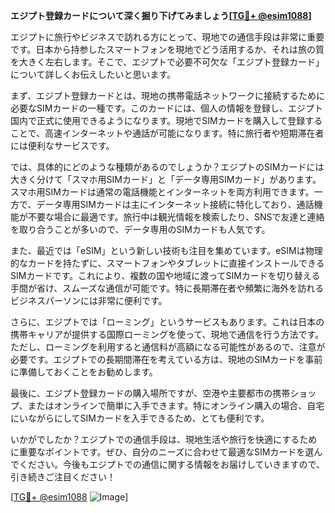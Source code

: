 **エジプト登録カードについて深く掘り下げてみましょう[[TG💪+ @esim1088](https://t.me/s/esim1088)]**

エジプトに旅行やビジネスで訪れる方にとって、現地での通信手段は非常に重要です。日本から持参したスマートフォンを現地でどう活用するか、それは旅の質を大きく左右します。そこで、エジプトで必要不可欠な「エジプト登録カード」について詳しくお伝えしたいと思います。

まず、エジプト登録カードとは、現地の携帯電話ネットワークに接続するために必要なSIMカードの一種です。このカードには、個人の情報を登録し、エジプト国内で正式に使用できるようになります。現地でSIMカードを購入して登録することで、高速インターネットや通話が可能になります。特に旅行者や短期滞在者には便利なサービスです。

では、具体的にどのような種類があるのでしょうか？エジプトのSIMカードには大きく分けて「スマホ用SIMカード」と「データ専用SIMカード」があります。スマホ用SIMカードは通常の電話機能とインターネットを両方利用できます。一方で、データ専用SIMカードは主にインターネット接続に特化しており、通話機能が不要な場合に最適です。旅行中は観光情報を検索したり、SNSで友達と連絡を取り合うことが多いので、データ専用のSIMカードも人気です。

また、最近では「eSIM」という新しい技術も注目を集めています。eSIMは物理的なカードを持たずに、スマートフォンやタブレットに直接インストールできるSIMカードです。これにより、複数の国や地域に渡ってSIMカードを切り替える手間が省け、スムーズな通信が可能です。特に長期滞在者や頻繁に海外を訪れるビジネスパーソンには非常に便利です。

さらに、エジプトでは「ローミング」というサービスもあります。これは日本の携帯キャリアが提供する国際ローミングを使って、現地で通信を行う方法です。ただし、ローミングを利用すると通信料が高額になる可能性があるので、注意が必要です。エジプトでの長期間滞在を考えている方は、現地のSIMカードを事前に準備しておくことをお勧めします。

最後に、エジプト登録カードの購入場所ですが、空港や主要都市の携帯ショップ、またはオンラインで簡単に入手できます。特にオンライン購入の場合、自宅にいながらにしてSIMカードを入手できるため、とても便利です。

いかがでしたか？エジプトでの通信手段は、現地生活や旅行を快適にするために重要なポイントです。ぜひ、自分のニーズに合わせて最適なSIMカードを選んでください。今後もエジプトでの通信に関する情報をお届けしていきますので、引き続きご注目ください！

[[TG💪+ @esim1088](https://t.me/s/esim1088) ![Image](https://i.postimg.cc/Y0z9fWf4/image.png)]